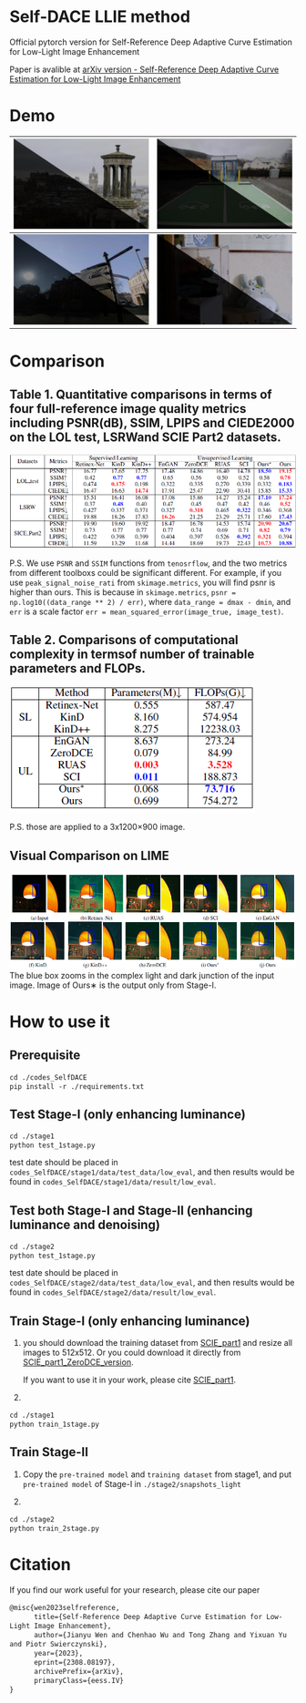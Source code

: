 # Self-DACE LLIE method
Official pytorch version for Self-Reference Deep Adaptive Curve Estimation for Low-Light Image Enhancement

Paper is avalible at [arXiv version - Self-Reference Deep Adaptive Curve Estimation for Low-Light Image Enhancement](https://arxiv.org/pdf/2308.08197.pdf)

# Demo
![demo_1](demo4git/demo1.png) | ![demo_2](demo4git/demo2.png) 
---|---
![demo_3](demo4git/demo3.png) | ![demo_4](demo4git/demo4.png) 

# Comparison
## Table 1. Quantitative comparisons in terms of four full-reference image quality metrics including PSNR(dB), SSIM, LPIPS and CIEDE2000 on the LOL test, LSRWand SCIE Part2 datasets.
![metrics](demo4git/com1.png) 

P.S. We use `PSNR` and `SSIM` functions from `tenosrflow`, and the two metrics from different toolboxs could be significant different.
For example, if you use `peak_signal_noise_rati` from `skimage.metrics`, you will find psnr is higher than ours. 
This is because in `skimage.metrics`, `psnr = np.log10((data_range ** 2) / err)`, where `data_range = dmax - dmin`, and `err` is a scale factor `err = mean_squared_error(image_true, image_test)`.

## Table 2. Comparisons of computational complexity in termsof number of trainable parameters and FLOPs.
![size](demo4git/com2.png) 

P.S. those are applied to a 3x1200×900 image.

## Visual Comparison on LIME
![vscom](demo4git/visual.png)
The blue box zooms in the complex light and dark junction of the input image.
Image of Ours∗ is the output only from Stage-I.

# How to use it
## Prerequisite
```
cd ./codes_SelfDACE
pip install -r ./requirements.txt
```

## Test Stage-I (only enhancing luminance)
```
cd ./stage1
python test_1stage.py
```
test date should be placed in `codes_SelfDACE/stage1/data/test_data/low_eval`,
and then results would be found in `codes_SelfDACE/stage1/data/result/low_eval`.

## Test both Stage-I and Stage-II (enhancing luminance and denoising)
```
cd ./stage2
python test_1stage.py
```
test date should be placed in `codes_SelfDACE/stage2/data/test_data/low_eval`,
and then results would be found in `codes_SelfDACE/stage2/data/result/low_eval`.

## Train Stage-I (only enhancing luminance)
1. you should download the training dataset from [SCIE_part1](https://github.com/csjcai/SICE) and resize all images to 512x512.
   Or you could download it directly from [SCIE_part1_ZeroDCE_version](https://github.com/Developer-Zer0/ZeroDCE).

   If you want to use it in your work, please cite [SCIE_part1](https://github.com/csjcai/SICE).

3.
```
cd ./stage1
python train_1stage.py
```

## Train Stage-II

1. Copy the `pre-trained model` and `training dataset` from stage1, and put `pre-trained model` of Stage-I in `./stage2/snapshots_light`

2. 
```
cd ./stage2
python train_2stage.py
```

# Citation
If you find our work useful for your research, please cite our paper
```
@misc{wen2023selfreference,
      title={Self-Reference Deep Adaptive Curve Estimation for Low-Light Image Enhancement}, 
      author={Jianyu Wen and Chenhao Wu and Tong Zhang and Yixuan Yu and Piotr Swierczynski},
      year={2023},
      eprint={2308.08197},
      archivePrefix={arXiv},
      primaryClass={eess.IV}
}
```
